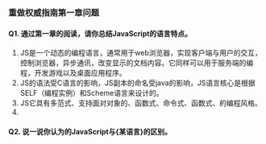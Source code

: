 ### 重做权威指南第一章问题

#### Q1. 通过第一章的阅读，请你总结JavaScript的语言特点。
1.	JS是一个动态的编程语言，通常用于web浏览器，实现客户端与用户的交互，控制浏览器，异步通讯，改变显示的文档内容。它同样可以用于服务端的编程，开发游戏以及桌面应用程序。
2.	JS的语法受C语言的影响，JS副本的命名受java的影响，JS语言核心是根据SELF（编程实例）和Scheme语言来设计的。
3.	JS它具有多范式、支持面对对象的、函数式、命令式、函数式、的编程风格。
4.	

#### Q2. 说一说你认为的JavaScript与{某语言}的区别。

